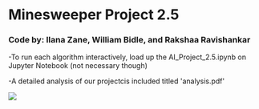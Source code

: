 # Minesweeper Project 2.5
### Code by: Ilana Zane, William Bidle, and Rakshaa Ravishankar

-To run each algorithm interactively, load up the AI_Project_2.5.ipynb on Jupyter Notebook (not necessary though)

-A detailed analysis of our projectcis included titled 'analysis.pdf'

![](https://github.com/WilliamBidle/AI-Project-2/blob/master/MS.jpeg)
